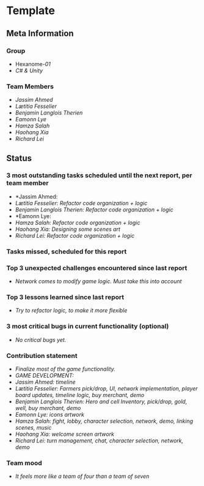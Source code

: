# Template

## Meta Information

### Group

 * Hexanome-*01*
 * *C# & Unity*

### Team Members
 * *Jassim Ahmed*
 * *Lætitia Fesselier*
 * *Benjamin Langlois Therien*
 * *Eamonn Lye*
 * *Hamza Salah*
 * *Haohang Xia*
 * *Richard Lei*

## Status

### 3 most outstanding tasks scheduled until the next report, per team member
* *Jassim Ahmed:
* *Lætitia Fesselier: Refactor code organization + logic*
* *Benjamin Langlois Therien: Refactor code organization + logic*
* *Eamonn Lye:
* *Hamza Salah: Refactor code organization + logic*
* *Haohang Xia: Designing some scenes art*
* *Richard Lei: Refactor code organization + logic*

### Tasks missed, scheduled for this report


### Top 3 unexpected challenges encountered since last report
* *Network comes to modify game logic. Must take this into account*


### Top 3 lessons learned since last report
* *Try to refactor logic, to make it more flexible*


### 3 most critical bugs in current functionality (optional)
* *No critical bugs yet.*

### Contribution statement

* *Finalize most of the game functionality.*
* *GAME DEVELOPMENT:*
* *Jassim Ahmed: timeline*
* *Lætitia Fesselier: Farmers pick/drop, UI, network implementation, player board updates, timeline logic, buy merchant, demo*
* *Benjamin Langlois Therien: Hero and cell Inventory, pick/drop, gold, well, buy merchant, demo*
* *Eamonn Lye: icons artwork*
* *Hamza Salah: fight, lobby, character selection, network, demo, linking scenes, music*
* *Haohang Xia: welcome screen artwork*
* *Richard Lei: turn management, chat, character selection, network, demo*

### Team mood
 * *It feels more like a team of four than a team of seven*
